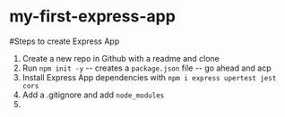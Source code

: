 # my-first-express-app

#Steps to create Express App
1. Create a new repo in Github with a readme and clone
1. Run `npm init -y` -- creates a `package.json` file -- go ahead and acp
1. Install Express App dependencies with `npm i express upertest jest   cors`
1. Add a .gitignore and add `node_modules`
1. 